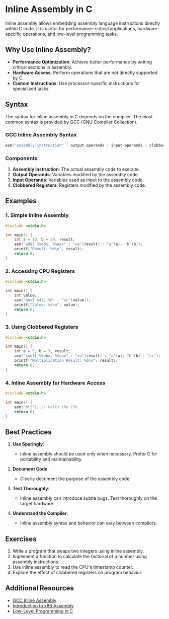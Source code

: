 # Inline Assembly in C

Inline assembly allows embedding assembly language instructions directly within C code. It is useful for performance-critical applications, hardware-specific operations, and low-level programming tasks.

## Why Use Inline Assembly?
- **Performance Optimization**: Achieve better performance by writing critical sections in assembly.
- **Hardware Access**: Perform operations that are not directly supported by C.
- **Custom Instructions**: Use processor-specific instructions for specialized tasks.

## Syntax
The syntax for inline assembly in C depends on the compiler. The most common syntax is provided by GCC (GNU Compiler Collection).

### GCC Inline Assembly Syntax
```c
asm("assembly-instruction" : output-operands : input-operands : clobbered-registers);
```

### Components
1. **Assembly Instruction**: The actual assembly code to execute.
2. **Output Operands**: Variables modified by the assembly code.
3. **Input Operands**: Variables used as input to the assembly code.
4. **Clobbered Registers**: Registers modified by the assembly code.

## Examples

### 1. Simple Inline Assembly
```c
#include <stdio.h>

int main() {
    int a = 10, b = 20, result;
    asm("addl %%ebx, %%eax" : "=a"(result) : "a"(a), "b"(b));
    printf("Result: %d\n", result);
    return 0;
}
```

### 2. Accessing CPU Registers
```c
#include <stdio.h>

int main() {
    int value;
    asm("movl $42, %0" : "=r"(value));
    printf("Value: %d\n", value);
    return 0;
}
```

### 3. Using Clobbered Registers
```c
#include <stdio.h>

int main() {
    int a = 5, b = 3, result;
    asm("imull %%ebx, %%eax" : "=a"(result) : "a"(a), "b"(b) : "cc");
    printf("Multiplication Result: %d\n", result);
    return 0;
}
```

### 4. Inline Assembly for Hardware Access
```c
#include <stdio.h>

int main() {
    asm("hlt"); // Halts the CPU
    return 0;
}
```

## Best Practices
1. **Use Sparingly**:
   - Inline assembly should be used only when necessary. Prefer C for portability and maintainability.

2. **Document Code**:
   - Clearly document the purpose of the assembly code.

3. **Test Thoroughly**:
   - Inline assembly can introduce subtle bugs. Test thoroughly on the target hardware.

4. **Understand the Compiler**:
   - Inline assembly syntax and behavior can vary between compilers.

## Exercises

1. Write a program that swaps two integers using inline assembly.
2. Implement a function to calculate the factorial of a number using assembly instructions.
3. Use inline assembly to read the CPU's timestamp counter.
4. Explore the effect of clobbered registers on program behavior.

## Additional Resources

- [GCC Inline Assembly](https://gcc.gnu.org/onlinedocs/gcc/Using-Assembly-Language-with-C.html)
- [Introduction to x86 Assembly](https://en.wikipedia.org/wiki/X86_assembly_language)
- [Low-Level Programming in C](https://www.tutorialspoint.com/cprogramming/c_inline_assembly.htm)